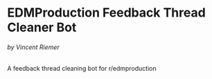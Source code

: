 # EDMProduction Feedback Thread Cleaner Bot
###### by Vincent Riemer

A feedback thread cleaning bot for r/edmproduction